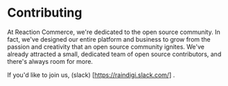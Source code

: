 # Contributing

At Reaction Commerce, we're dedicated to the open source community. In fact, we've designed our entire platform and business to grow from the passion and creativity that an open source community ignites. We've already attracted a small, dedicated team of open source contributors, and there's always room for more. 

If you'd like to join us, (slack) [https://raindigi.slack.com/] .

